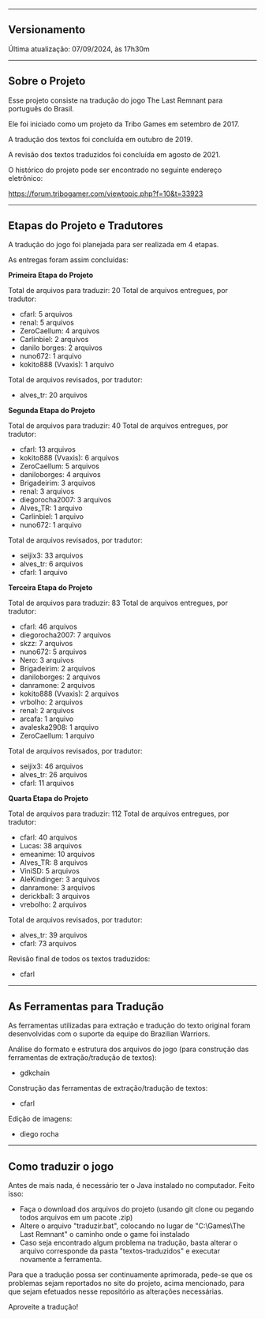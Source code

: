-------------------------------------------
Versionamento
-------------------------------------------
Última atualização: 07/09/2024, às 17h30m

-------------------------------------------
Sobre o Projeto
-------------------------------------------
Esse projeto consiste na tradução do jogo The Last Remnant para português do Brasil.

Ele foi iniciado como um projeto da Tribo Games em setembro de 2017.

A tradução dos textos foi concluída em outubro de 2019.

A revisão dos textos traduzidos foi concluída em agosto de 2021.

O histórico do projeto pode ser encontrado no seguinte endereço eletrônico:

https://forum.tribogamer.com/viewtopic.php?f=10&t=33923

-------------------------------------------
Etapas do Projeto e Tradutores
-------------------------------------------
A tradução do jogo foi planejada para ser realizada em 4 etapas. 

As entregas foram assim concluídas:

**Primeira Etapa do Projeto**

Total de arquivos para traduzir: 20
Total de arquivos entregues, por tradutor:
- cfarl: 5 arquivos
- renal: 5 arquivos
- ZeroCaellum: 4 arquivos
- Carlinbiel: 2 arquivos
- danilo borges: 2 arquivos
- nuno672: 1 arquivo
- kokito888 (Vvaxis): 1 arquivo

Total de arquivos revisados, por tradutor:
- alves_tr: 20 arquivos

**Segunda Etapa do Projeto**

Total de arquivos para traduzir: 40
Total de arquivos entregues, por tradutor:
- cfarl: 13 arquivos
- kokito888 (Vvaxis): 6 arquivos
- ZeroCaellum: 5 arquivos
- daniloborges: 4 arquivos
- Brigadeirim: 3 arquivos
- renal: 3 arquivos
- diegorocha2007: 3 arquivos
- Alves_TR: 1 arquivo
- Carlinbiel: 1 arquivo
- nuno672: 1 arquivo

Total de arquivos revisados, por tradutor:
- seijix3: 33 arquivos
- alves_tr: 6 arquivos
- cfarl: 1 arquivo

**Terceira Etapa do Projeto**

Total de arquivos para traduzir: 83
Total de arquivos entregues, por tradutor:
- cfarl: 46 arquivos
- diegorocha2007: 7 arquivos
- skzz: 7 arquivos
- nuno672: 5 arquivos
- Nero: 3 arquivos
- Brigadeirim: 2 arquivos
- daniloborges: 2 arquivos
- danramone: 2 arquivos
- kokito888 (Vvaxis): 2 arquivos
- vrbolho: 2 arquivos
- renal: 2 arquivos
- arcafa: 1 arquivo
- avaleska2908: 1 arquivo
- ZeroCaellum: 1 arquivo

Total de arquivos revisados, por tradutor:
- seijix3: 46 arquivos
- alves_tr: 26 arquivos
- cfarl: 11 arquivos

**Quarta Etapa do Projeto**

Total de arquivos para traduzir: 112
Total de arquivos entregues, por tradutor:
- cfarl: 40 arquivos
- Lucas: 38 arquivos
- emeanime: 10 arquivos
- Alves_TR: 8 arquivos
- ViniSD: 5 arquivos
- AleKindinger: 3 arquivos
- danramone: 3 arquivos
- derickball: 3 arquivos
- vrebolho: 2 arquivos

Total de arquivos revisados, por tradutor:
- alves_tr: 39 arquivos
- cfarl: 73 arquivos

Revisão final de todos os textos traduzidos:
- cfarl

-------------------------------------------
As Ferramentas para Tradução
-------------------------------------------
As ferramentas utilizadas para extração e tradução do texto original foram desenvolvidas com o suporte da equipe do Brazilian Warriors.

Análise do formato e estrutura dos arquivos do jogo (para construção das ferramentas de extração/tradução de textos):
- gdkchain

Construção das ferramentas de extração/tradução de textos:
- cfarl 

Edição de imagens:
- diego rocha

------------------------------------------------------------
Como traduzir o jogo
------------------------------------------------------------
Antes de mais nada, é necessário ter o Java instalado no computador. 
Feito isso:
- Faça o download dos arquivos do projeto (usando git clone ou pegando todos arquivos em um pacote .zip)
- Altere o arquivo "traduzir.bat", colocando no lugar de "C:\Games\The Last Remnant" o caminho onde o game foi instalado
- Caso seja encontrado algum problema na tradução, basta alterar o arquivo corresponde da pasta "textos-traduzidos" e executar novamente a ferramenta.

Para que a tradução possa ser continuamente aprimorada, pede-se que os problemas sejam reportados no site do projeto, acima mencionado, para que sejam efetuados nesse repositório as alterações necessárias.

Aproveite a tradução!

